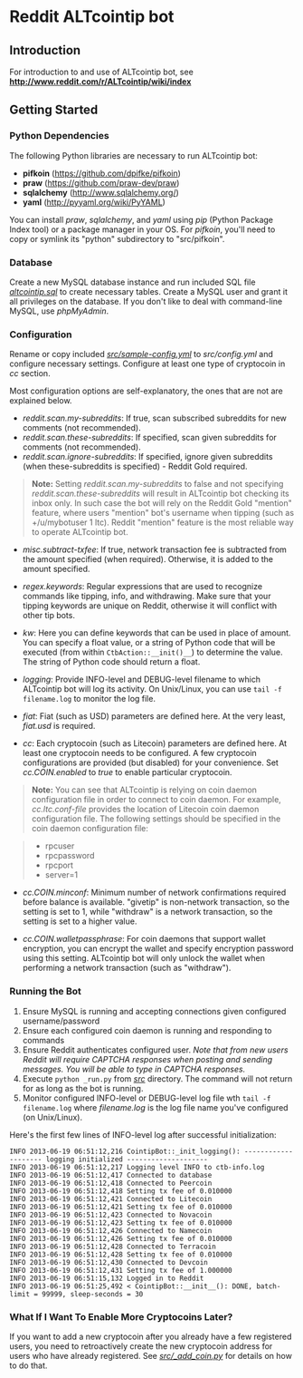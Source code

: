 # Reddit ALTcointip bot

## Introduction

For introduction to and use of ALTcointip bot, see __http://www.reddit.com/r/ALTcointip/wiki/index__

## Getting Started

### Python Dependencies

The following Python libraries are necessary to run ALTcointip bot:

* __pifkoin__ (https://github.com/dpifke/pifkoin)
* __praw__ (https://github.com/praw-dev/praw)
* __sqlalchemy__ (http://www.sqlalchemy.org/)
* __yaml__ (http://pyyaml.org/wiki/PyYAML)

You can install _praw_, _sqlalchemy_, and _yaml_ using _pip_ (Python Package Index tool) or a package manager in your OS. For _pifkoin_, you'll need to copy or symlink its "python" subdirectory to "src/pifkoin".

### Database

Create a new MySQL database instance and run included SQL file _[altcointip.sql](altcointip.sql)_ to create necessary tables. Create a MySQL user and grant it all privileges on the database. If you don't like to deal with command-line MySQL, use _phpMyAdmin_.

### Configuration

Rename or copy included _[src/sample-config.yml](src/sample-config.yml)_ to _src/config.yml_ and configure necessary settings. Configure at least one type of cryptocoin in _cc_ section.

Most configuration options are self-explanatory, the ones that are not are explained below.

* _reddit.scan.my-subreddits_: If true, scan subscribed subreddits for new comments (not recommended).
* _reddit.scan.these-subreddits_: If specified, scan given subreddits for comments (not recommended).
* _reddit.scan.ignore-subreddits_: If specified, ignore given subreddits (when these-subreddits is specified) - Reddit Gold required.

>__Note:__ Setting _reddit.scan.my-subreddits_ to false and not specifying _reddit.scan.these-subreddits_ will result in ALTcointip bot checking its inbox only. In such case the bot will rely on the Reddit Gold "mention" feature, where users "mention" bot's username when tipping (such as +/u/mybotuser 1 ltc). Reddit "mention" feature is the most reliable way to operate ALTcointip bot.

* _misc.subtract-txfee_: If true, network transaction fee is subtracted from the amount specified (when required). Otherwise, it is added to the amount specified.

* _regex.keywords_: Regular expressions that are used to recognize commands like tipping, info, and withdrawing. Make sure that your tipping keywords are unique on Reddit, otherwise it will conflict with other tip bots.

* _kw_: Here you can define keywords that can be used in place of amount. You can specify a float value, or a string of Python code that will be executed (from within `CtbAction::__init()__`) to determine the value. The string of Python code should return a float.

* _logging_: Provide INFO-level and DEBUG-level filename to which ALTcointip bot will log its activity. On Unix/Linux, you can use `tail -f filename.log` to monitor the log file.

* _fiat_: Fiat (such as USD) parameters are defined here. At the very least, _fiat.usd_ is required.

* _cc_: Each cryptocoin (such as Litecoin) parameters are defined here. At least one cryptocoin needs to be configured. A few cryptocoin configurations are provided (but disabled) for your convenience. Set _cc.COIN.enabled_ to _true_ to enable particular cryptocoin.

>__Note:__ You can see that ALTcointip is relying on coin daemon configuration file in order to connect to coin daemon. For example, _cc.ltc.conf-file_ provides the location of Litecoin coin daemon configuration file. The following settings should be specified in the coin daemon configuration file:

>* rpcuser
>* rpcpassword
>* rpcport
>* server=1

* _cc.COIN.minconf_: Minimum number of network confirmations required before balance is available. "givetip" is non-network transaction, so the setting is set to 1, while "withdraw" is a network transaction, so the setting is set to a higher value.

* _cc.COIN.walletpassphrase_: For coin daemons that support wallet encryption, you can encrypt the wallet and specify encryption password using this setting. ALTcointip bot will only unlock the wallet when performing a network transaction (such as "withdraw").

### Running the Bot

1. Ensure MySQL is running and accepting connections given configured username/password
1. Ensure each configured coin daemon is running and responding to commands
1. Ensure Reddit authenticates configured user. _Note that from new users Reddit will require CAPTCHA responses when posting and sending messages. You will be able to type in CAPTCHA responses._
1. Execute `python _run.py` from _[src](src/)_ directory. The command will not return for as long as the bot is running.
1. Monitor configured INFO-level or DEBUG-level log file wth `tail -f filename.log` where _filename.log_ is the log file name you've configured (on Unix/Linux).

Here's the first few lines of INFO-level log after successful initialization:

    INFO 2013-06-19 06:51:12,216 CointipBot::_init_logging(): -------------------- logging initialized --------------------
    INFO 2013-06-19 06:51:12,217 Logging level INFO to ctb-info.log
    INFO 2013-06-19 06:51:12,417 Connected to database
    INFO 2013-06-19 06:51:12,418 Connected to Peercoin
    INFO 2013-06-19 06:51:12,418 Setting tx fee of 0.010000
    INFO 2013-06-19 06:51:12,421 Connected to Litecoin
    INFO 2013-06-19 06:51:12,421 Setting tx fee of 0.010000
    INFO 2013-06-19 06:51:12,423 Connected to Novacoin
    INFO 2013-06-19 06:51:12,423 Setting tx fee of 0.010000
    INFO 2013-06-19 06:51:12,426 Connected to Namecoin
    INFO 2013-06-19 06:51:12,426 Setting tx fee of 0.010000
    INFO 2013-06-19 06:51:12,428 Connected to Terracoin
    INFO 2013-06-19 06:51:12,428 Setting tx fee of 0.010000
    INFO 2013-06-19 06:51:12,430 Connected to Devcoin
    INFO 2013-06-19 06:51:12,431 Setting tx fee of 1.000000
    INFO 2013-06-19 06:51:15,132 Logged in to Reddit
    INFO 2013-06-19 06:51:25,492 < CointipBot::__init__(): DONE, batch-limit = 99999, sleep-seconds = 30


### What If I Want To Enable More Cryptocoins Later?

If you want to add a new cryptocoin after you already have a few registered users, you need to retroactively create the new cryptocoin address for users who have already registered. See _[src/_add_coin.py](src/_add_coin.py)_ for details on how to do that.

